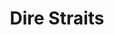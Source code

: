 ---
title: "Dire Straits"
summary: "Dire Straits is the debut studio album by the British rock band Dire Straits released on 9 June 1978 by Vertigo Records, internationally, Warner Bros. Records in the United States and Mercury Records in Canada. The album has the hit single \"Sultans of Swing\", which reached number 4 on the Billboard Hot 100 chart and number 8 on the UK Singles Chart. The album reached the top of the album charts in Germany, Australia and France, number 2 in the United States and number 5 in the United Kingdom. Dire Straits was later certified double platinum in both the United States and the United Kingdom."
image: "dire-straits.jpg"
apple_music_artist_url: "https://music.apple.com/gb/artist/dire-straits/648427"
wikipedia_url: "https://en.wikipedia.org/wiki/Dire_Straits_(album)"
---